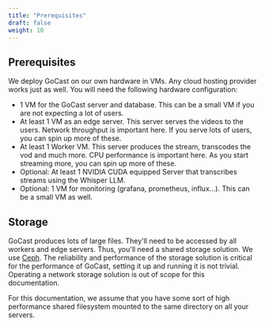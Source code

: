 ```yaml
---
title: "Prerequisites"
draft: false
weight: 10
---
```


## Prerequisites

We deploy GoCast on our own hardware in VMs. Any cloud hosting provider works just as well.
You will need the following hardware configuration:

- 1 VM for the GoCast server and database. This can be a small VM if you are not expecting a lot of users.
- At least 1 VM as an edge server. This server serves the videos to the users. Network throughput is important here. If you serve lots of users, you can spin up more of these.
- At least 1 Worker VM. This server produces the stream, transcodes the vod and much more. CPU performance is important here. As you start streaming more, you can spin up more of these.
- Optional: At least 1 NVIDIA CUDA equipped Server that transcribes streams using the Whisper LLM. 
- Optional: 1 VM for monitoring (grafana, prometheus, influx...). This can be a small VM as well.

## Storage

GoCast produces lots of large files. They'll need to be accessed by all workers and edge servers. 
Thus, you'll need a shared storage solution. We use [Ceph](https://www.ceph.com/en/). 
The reliability and performance of the storage solution is critical for the performance of GoCast, setting it up and running it is not trivial.
Operating a network storage solution is out of scope for this documentation.

For this documentation, we assume that you have some sort of high performance shared filesystem mounted to the same directory on all your servers.
